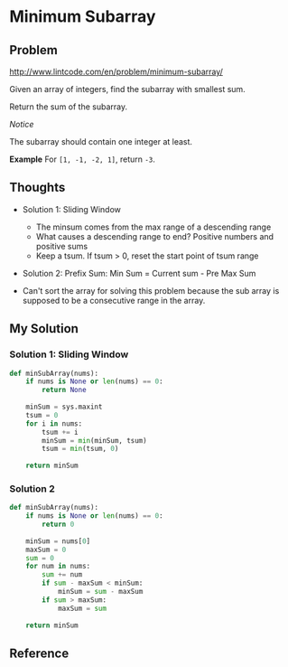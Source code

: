 # Minimum Subarray

## Problem

http://www.lintcode.com/en/problem/minimum-subarray/

Given an array of integers, find the subarray with smallest sum.

Return the sum of the subarray.

*Notice*

The subarray should contain one integer at least.

**Example**
For ```[1, -1, -2, 1]```, return ```-3```. 

## Thoughts

- Solution 1: Sliding Window
  - The minsum comes from the max range of a descending range
  - What causes a descending range to end? Positive numbers and positive sums
  - Keep a tsum. If tsum > 0, reset the start point of tsum range

- Solution 2: Prefix Sum: Min Sum = Current sum - Pre Max Sum

- Can't sort the array for solving this problem because the sub array is supposed to be a consecutive range in the array.

## My Solution

### Solution 1: Sliding Window

```python
def minSubArray(nums):
    if nums is None or len(nums) == 0:
        return None
        
    minSum = sys.maxint
    tsum = 0
    for i in nums:
        tsum += i
        minSum = min(minSum, tsum)
        tsum = min(tsum, 0)
        
    return minSum
```

### Solution 2

```python
def minSubArray(nums):
    if nums is None or len(nums) == 0:
        return 0
    
    minSum = nums[0]
    maxSum = 0
    sum = 0
    for num in nums:
        sum += num
        if sum - maxSum < minSum:
            minSum = sum - maxSum
        if sum > maxSum:
            maxSum = sum
    
    return minSum
```

## Reference
